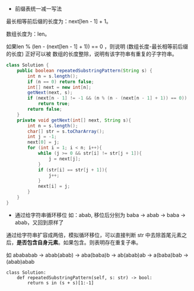 - 前缀表统一减一写法

最长相等前后缀的长度为：next[len - 1] + 1。

数组长度为：len。

如果len % (len - (next[len - 1] + 1)) == 0 ，则说明 (数组长度-最长相等前后缀的长度) 正好可以被 数组的长度整除，说明有该字符串有重复的子字符串。

```java
class Solution {
    public boolean repeatedSubstringPattern(String s) {
        int n = s.length();
        if (n == 0) return false;
        int[] next = new int[n];
        getNext(next, s);
        if (next[n - 1] != -1 && (n % (n - (next[n - 1] + 1)) == 0))
            return true;
        return false;
    }
    private void getNext(int[] next, String s){
        int n = s.length();
        char[] str = s.toCharArray();
        int j = -1;
        next[0] = j;
        for (int i = 1; i < n; i++){
            while (j >= 0 && str[i] != str[j + 1]){
                j = next[j];
            }
            if (str[i] == str[j + 1]){
                j++;
            }
            next[i] = j;
        }
    }
}
```

- 通过给字符串循环移位
如：abab, 移位后分别为 baba -> abab -> baba -> abab，又回到原样了

通过给字符串扩容成两倍，模拟循环移位，可以直接判断 str 中去除首尾元素之后，**是否包含自身元素**。如果包含。则表明存在重复子串。

如 abababab -> abab(abab) -> aba(baba)b -> ab(abab)ab -> a(baba)bab -> (abab)abab
```python3
class Solution:
    def repeatedSubstringPattern(self, s: str) -> bool:
        return s in (s + s)[1:-1]
```
